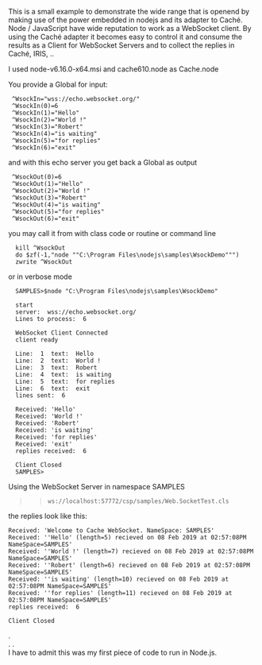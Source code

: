This is a small example to demonstrate the wide range that is openend by making use of the power embedded in nodejs and its adapter to Caché. Node / JavaScript have wide reputation to work as a WebSocket client. By using the Caché adapter it becomes easy to control it and consume the results as a Client for WebSocket Servers and to collect the replies in Caché, IRIS, ..

I used node-v6.16.0-x64.msi  and  cache610.node as Cache.node

You provide a Global for input:

     ^WsockIn="wss://echo.websocket.org/"
     ^WsockIn(0)=6
     ^WsockIn(1)="Hello"
     ^WsockIn(2)="World !"
     ^WsockIn(3)="Robert"
     ^WsockIn(4)="is waiting"
     ^WsockIn(5)="for replies"
     ^WsockIn(6)="exit"

and with this echo server you get back a Global as output

     ^WsockOut(0)=6
     ^WsockOut(1)="Hello"
     ^WsockOut(2)="World !"
     ^WsockOut(3)="Robert"
     ^WsockOut(4)="is waiting"
     ^WsockOut(5)="for replies"
     ^WsockOut(6)="exit"

you may call it from with class code or routine or command line
      
      kill ^WsockOut
      do $zf(-1,"node ""C:\Program Files\nodejs\samples\WsockDemo""")
      zwrite ^WsockOut
      
or in verbose mode

      SAMPLES>$node "C:\Program Files\nodejs\samples\WsockDemo"

      start
      server:  wss://echo.websocket.org/
      Lines to process:  6

      WebSocket Client Connected
      client ready

      Line:  1  text:  Hello
      Line:  2  text:  World !
      Line:  3  text:  Robert
      Line:  4  text:  is waiting
      Line:  5  text:  for replies
      Line:  6  text:  exit
      lines sent:  6

      Received: 'Hello'
      Received: 'World !'
      Received: 'Robert'
      Received: 'is waiting'
      Received: 'for replies'
      Received: 'exit'
      replies received:  6

      Client Closed
      SAMPLES>

Using the WebSocket Server in namespace SAMPLES

>>     ws://localhost:57772/csp/samples/Web.SocketTest.cls

the replies look like this:
   
    Received: 'Welcome to Cache WebSocket. NameSpace: SAMPLES'
    Received: ''Hello' (length=5) recieved on 08 Feb 2019 at 02:57:08PM NameSpace=SAMPLES'
    Received: ''World !' (length=7) recieved on 08 Feb 2019 at 02:57:08PM NameSpace=SAMPLES'
    Received: ''Robert' (length=6) recieved on 08 Feb 2019 at 02:57:08PM NameSpace=SAMPLES'
    Received: ''is waiting' (length=10) recieved on 08 Feb 2019 at 02:57:08PM NameSpace=SAMPLES'
    Received: ''for replies' (length=11) recieved on 08 Feb 2019 at 02:57:08PM NameSpace=SAMPLES'
    replies received:  6

    Client Closed
    
.  
.
.  
I have to admit this was my first piece of code to run in Node.js.
